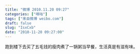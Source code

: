 ```yaml
---
title: "微博 2010.11.20 09:27"
categories: ["嘀咕"]
tags: ["来自微博 weibo.com"]
draft: false
slug: "IsxCxb"
date: "2010-11-20 09:27:00"
---
```


<p>跑到楼下去买了五毛钱的瘦肉煮了一锅粥当早餐，生活真是有滋有味。 ​​​​</p>
